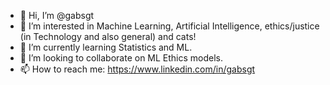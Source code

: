 - 👋 Hi, I’m @gabsgt
- 👀 I’m interested in Machine Learning, Artificial Intelligence, ethics/justice (in Technology and also general) and cats!
- 🌱 I’m currently learning Statistics and ML.
- 💞️ I’m looking to collaborate on ML Ethics models.
- 📫 How to reach me: https://www.linkedin.com/in/gabsgt

<!---
gabsgt/gabsgt is a ✨ special ✨ repository because its `README.md` (this file) appears on your GitHub profile.
You can click the Preview link to take a look at your changes.
--->
